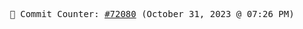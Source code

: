 <p align="center">
    <samp>
        📮 Commit Counter: <a href="https://github.com/Javascript-void0/Javascript-void0/commits/main">#72080</a> (October 31, 2023 @ 07:26 PM)
    </samp>
</p>